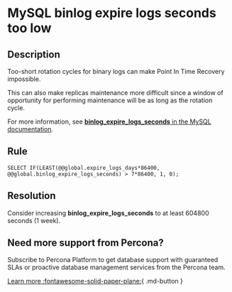 # MySQL binlog expire logs seconds too low

## Description
Too-short rotation cycles for binary logs can make Point In Time Recovery impossible. 

This can also make replicas maintenance more difficult since a window of opportunity for performing maintenance will be as long as the rotation cycle.  

For more information, see [**binlog_expire_logs_seconds** in the MySQL documentation](https://dev.mysql.com/doc/refman/8.0/en/replication-options-binary-log.html#sysvar_binlog_expire_logs_second). 


## Rule
`SELECT IF(LEAST(@@global.expire_logs_days*86400, @@global.binlog_expire_logs_seconds) > 7*86400, 1, 0);`


## Resolution
Consider increasing **binlog_expire_logs_seconds** to at least 604800 seconds (1 week).

## Need more support from Percona?
Subscribe to Percona Platform to get database support with guaranteed SLAs or proactive database management services from the Percona team.

[Learn more :fontawesome-solid-paper-plane:](https://per.co.na/subscribe){ .md-button }
